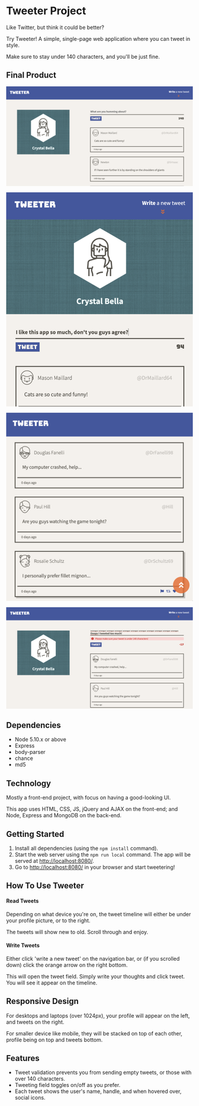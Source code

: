 # Tweeter Project

Like Twitter, but think it could be better?

Try Tweeter! A simple, single-page web application where you can tweet in style.

Make sure to stay under 140 characters, and you'll be just fine.

## Final Product

!["Tweeter on desktop"](https://github.com/berk-ozer/tweeter/blob/master/docs/desktop-screen.png?raw=true)

!["Tweetering on mobile"](https://github.com/berk-ozer/tweeter/blob/master/docs/tweeting-on-mobile.png?raw=true)

!["Timeline on mobile"](https://github.com/berk-ozer/tweeter/blob/master/docs/tweets-timeline.png?raw=true)

!["Too long tweet error"](https://github.com/berk-ozer/tweeter/blob/master/docs/tweet-too-long.png?raw=true)

## Dependencies

- Node 5.10.x or above
- Express
- body-parser
- chance
- md5

## Technology

Mostly a front-end project, with focus on having a good-looking UI.

This app uses HTML, CSS, JS, jQuery and AJAX on the front-end; and  Node, Express and MongoDB on the back-end.

## Getting Started

1. Install all dependencies (using the `npm install` command).
2. Start the web server using the `npm run local` command. The app will be served at <http://localhost:8080/>.
3. Go to <http://localhost:8080/> in your browser and start tweetering!

## How To Use Tweeter

#### Read Tweets

Depending on what device you're on, the tweet timeline will either be under your profile picture, or to the right.

The tweets will show new to old. Scroll through and enjoy.

#### Write Tweets

Either click 'write a new tweet' on the navigation bar, or (if you scrolled down) click the orange arrow on the right bottom.

This will open the tweet field. Simply write your thoughts and click tweet. You will see it appear on the timeline.

## Responsive Design

For desktops and laptops (over 1024px), your profile will appear on the left, and tweets on the right.

For smaller device like mobile, they will be stacked on top of each other, profile being on top and tweets bottom.

## Features

- Tweet validation prevents you from sending empty tweets, or those with over 140 characters.
- Tweeting field toggles on/off as you prefer.
- Each tweet shows the user's name, handle, and when hovered over, social icons.